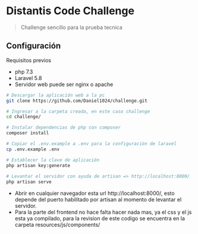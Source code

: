 # Distantis Code Challenge

> Challenge sencillo para la prueba tecnica

## Configuración

Requisitos previos
- php 7.3
- Laravel 5.8
- Servidor web puede ser nginx o apache

``` bash
# Descargar la aplicación web a la pc
git clone https://github.com/Daniel1024/challenge.git

# Ingresar a la carpeta creada, en este caso challenge
cd challenge/

# Instalar dependencias de php con composer
composer install

# Copiar el .env.example a .env para la configuración de laravel
cp .env.example .env

# Establecer la clave de aplicación
php artisan key:generate
 
# Levantar el servidor con ayuda de artisan => http://localhost:8000/
php artisan serve
```
- Abrir en cualquier navegador esta url http://localhost:8000/, esto depende del puerto habilitado por artisan al momento de levantar el servidor.
- Para la parte del frontend no hace falta hacer nada mas, ya el css y el js esta ya compilado, para la revision de este
codigo se encuentra en la carpeta resources/js/components/
